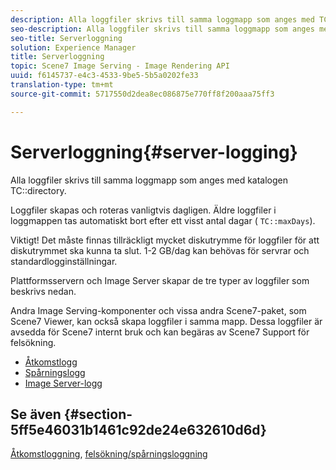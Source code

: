 ```yaml
---
description: Alla loggfiler skrivs till samma loggmapp som anges med TC-katalogen.
seo-description: Alla loggfiler skrivs till samma loggmapp som anges med TC-katalogen.
seo-title: Serverloggning
solution: Experience Manager
title: Serverloggning
topic: Scene7 Image Serving - Image Rendering API
uuid: f6145737-e4c3-4533-9be5-5b5a0202fe33
translation-type: tm+mt
source-git-commit: 5717550d2dea8ec086875e770ff8f200aaa75ff3

---
```



# Serverloggning{#server-logging}

Alla loggfiler skrivs till samma loggmapp som anges med katalogen TC::directory.

Loggfiler skapas och roteras vanligtvis dagligen. Äldre loggfiler i loggmappen tas automatiskt bort efter ett visst antal dagar ( `TC::maxDays`).

Viktigt! Det måste finnas tillräckligt mycket diskutrymme för loggfiler för att diskutrymmet ska kunna ta slut. 1-2 GB/dag kan behövas för servrar och standardlogginställningar.

Plattformsservern och Image Server skapar de tre typer av loggfiler som beskrivs nedan.

Andra Image Serving-komponenter och vissa andra Scene7-paket, som Scene7 Viewer, kan också skapa loggfiler i samma mapp. Dessa loggfiler är avsedda för Scene7 internt bruk och kan begäras av Scene7 Support för felsökning.

* [Åtkomstlogg](c-access-log.md)
* [Spårningslogg](c-trace-log.md)
* [Image Server-logg](c-image-server-log.md)

## Se även {#section-5ff5e46031b1461c92de24e632610d6d}

[Åtkomstloggning](../../../../is-api/image-serving-api-ref/c-configuration-and-administration/c-server-settings/r-access-logging.md#reference-5d175921c12a48a6be7f722517615d0f), [felsökning/spårningsloggning](../../../../is-api/image-serving-api-ref/c-configuration-and-administration/c-server-settings/r-debug-trace-logging.md#reference-4b372f81001849f5b495457da7af8e82)
